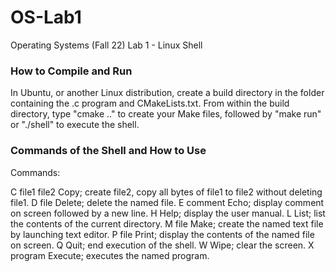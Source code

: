 # OS-Lab1
Operating Systems (Fall 22) Lab 1 - Linux Shell

### How to Compile and Run 
In Ubuntu, or another Linux distribution, create a build directory in the folder containing the .c program and CMakeLists.txt. From within the build directory,
type "cmake .." to create your Make files, followed by "make run" or "./shell" to execute the shell.

### Commands of the Shell and How to Use
Commands:

C file1 file2           Copy; create file2, copy all bytes of file1 to file2 without deleting file1.
D file                  Delete; delete the named file.
E comment               Echo; display comment on screen followed by a new line.
H                       Help; display the user manual.
L                       List; list the contents of the current directory.
M file                  Make; create the named text file by launching text editor.
P file                  Print; display the contents of the named file on screen.
Q                       Quit; end execution of the shell.
W                       Wipe; clear the screen.
X program               Execute; executes the named program.


